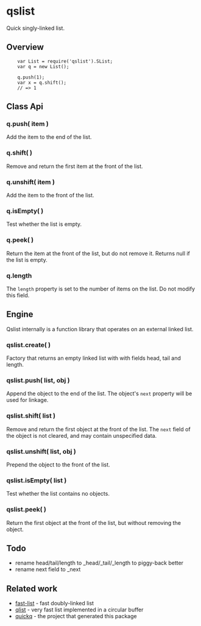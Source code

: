 qslist
======

Quick singly-linked list.


Overview
--------

        var List = require('qslist').SList;
        var q = new List();

        q.push(1);
        var x = q.shift();
        // => 1


Class Api
---------

### q.push( item )

Add the item to the end of the list.

### q.shift( )

Remove and return the first item at the front of the list.

### q.unshift( item )

Add the item to the front of the list.

### q.isEmpty( )

Test whether the list is empty.

### q.peek( )

Return the item at the front of the list, but do not remove it.
Returns null if the list is empty.

### q.length

The `length` property is set to the number of items on the list.
Do not modify this field.


Engine
------

Qslist internally is a function library that operates on an external linked list.

### qslist.create( )

Factory that returns an empty linked list with with fields head, tail and length.

### qslist.push( list, obj )

Append the object to the end of the list.  The object's `next` property will be
used for linkage.

### qslist.shift( list )

Remove and return the first object at the front of the list.  The `next` field of
the object is not cleared, and may contain unspecified data.

### qslist.unshift( list, obj )

Prepend the object to the front of the list.

### qslist.isEmpty( list )

Test whether the list contains no objects.

### qslist.peek( )

Return the first object at the front of the list, but without removing the object.


Todo
----

- rename head/tail/length to _head/_tail/_length to piggy-back better
- rename next field to _next

Related work
------------

- [fast-list]() - fast doubly-linked list
- [qlist]() - very fast list implemented in a circular buffer
- [quickq]() - the project that generated this package
